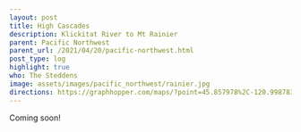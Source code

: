 ```yaml
---
layout: post
title: High Cascades
description: Klickitat River to Mt Rainier
parent: Pacific Northwest
parent_url: /2021/04/20/pacific-northwest.html
post_type: log
highlight: true
who: The Steddens
image: assets/images/pacific_northwest/rainier.jpg
directions: https://graphhopper.com/maps/?point=45.857978%2C-120.998783&point=45.999943%2C-121.490679&point=46.26908%2C-121.578655&point=46.535942%2C-121.957211&point=46.60884%2C-121.673026&point=46.723859%2C-121.830139&locale=en-us&elevation=true&profile=bike&use_miles=false&selected_detail=Elevation&layer=TF%20Cycle
---
```


Coming soon!